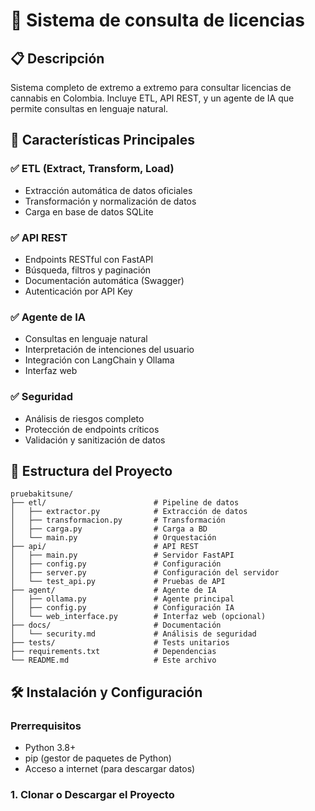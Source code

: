 # 🌿 Sistema de consulta de licencias

## 📋 Descripción

Sistema completo de extremo a extremo para consultar licencias de cannabis en Colombia. Incluye ETL, API REST, y un agente de IA que permite consultas en lenguaje natural.

## 🚀 Características Principales

### ✅ ETL (Extract, Transform, Load)

- Extracción automática de datos oficiales
- Transformación y normalización de datos
- Carga en base de datos SQLite

### ✅ API REST

- Endpoints RESTful con FastAPI
- Búsqueda, filtros y paginación
- Documentación automática (Swagger)
- Autenticación por API Key

### ✅ Agente de IA

- Consultas en lenguaje natural
- Interpretación de intenciones del usuario
- Integración con LangChain y Ollama
- Interfaz web

### ✅ Seguridad

- Análisis de riesgos completo
- Protección de endpoints críticos
- Validación y sanitización de datos

## 📁 Estructura del Proyecto

```text
pruebakitsune/
├── etl/                        # Pipeline de datos
│   ├── extractor.py            # Extracción de datos
│   ├── transformacion.py       # Transformación
│   ├── carga.py                # Carga a BD
│   └── main.py                 # Orquestación
├── api/                        # API REST
│   ├── main.py                 # Servidor FastAPI
│   ├── config.py               # Configuración
│   ├── server.py               # Configuración del servidor
│   └── test_api.py             # Pruebas de API
├── agent/                      # Agente de IA
│   ├── ollama.py               # Agente principal
│   ├── config.py               # Configuración IA
│   └── web_interface.py        # Interfaz web (opcional)
├── docs/                       # Documentación
│   └── security.md             # Análisis de seguridad
├── tests/                      # Tests unitarios
├── requirements.txt            # Dependencias
└── README.md                   # Este archivo
```

## 🛠️ Instalación y Configuración

### Prerrequisitos

- Python 3.8+
- pip (gestor de paquetes de Python)
- Acceso a internet (para descargar datos)

### 1. Clonar o Descargar el Proyecto
